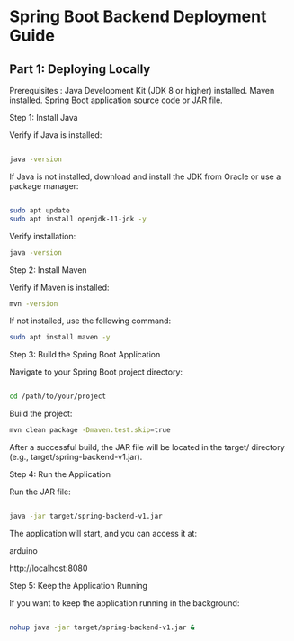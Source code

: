 # Spring Boot Backend Deployment Guide

## Part 1: Deploying Locally

Prerequisites :
Java Development Kit (JDK 8 or higher) installed.
Maven installed.
Spring Boot application source code or JAR file.

Step 1: Install Java

Verify if Java is installed:

```bash

java -version

```

If Java is not installed, download and install the JDK from Oracle or use a package manager:

```bash

sudo apt update
sudo apt install openjdk-11-jdk -y
```

Verify installation:

```bash
java -version

```

Step 2: Install Maven

Verify if Maven is installed:

```bash
mvn -version

```

If not installed, use the following command:

```bash
sudo apt install maven -y

```

Step 3: Build the Spring Boot Application

Navigate to your Spring Boot project directory:

```bash

cd /path/to/your/project
```

Build the project:

```bash
mvn clean package -Dmaven.test.skip=true

```

After a successful build, the JAR file will be located in the target/ directory (e.g., target/spring-backend-v1.jar).

Step 4: Run the Application

Run the JAR file:

```bash

java -jar target/spring-backend-v1.jar

```

The application will start, and you can access it at:

arduino

http://localhost:8080

Step 5: Keep the Application Running

If you want to keep the application running in the background:

```bash

nohup java -jar target/spring-backend-v1.jar &

```

